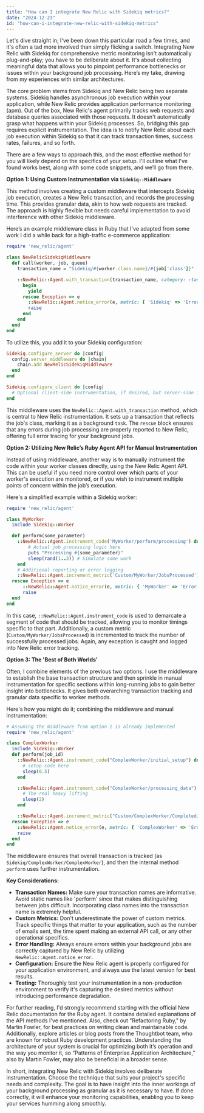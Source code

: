 ```yaml
---
title: "How can I integrate New Relic with Sidekiq metrics?"
date: "2024-12-23"
id: "how-can-i-integrate-new-relic-with-sidekiq-metrics"
---
```


Let's dive straight in; I've been down this particular road a few times, and it's often a tad more involved than simply flicking a switch. Integrating New Relic with Sidekiq for comprehensive metric monitoring isn't automatically plug-and-play; you have to be deliberate about it. It's about collecting meaningful data that allows you to pinpoint performance bottlenecks or issues within your background job processing. Here’s my take, drawing from my experiences with similar architectures.

The core problem stems from Sidekiq and New Relic being two separate systems. Sidekiq handles asynchronous job execution within your application, while New Relic provides application performance monitoring (apm). Out of the box, New Relic's agent primarily tracks web requests and database queries associated with those requests. It doesn't automatically grasp what happens within your Sidekiq processes. So, bridging this gap requires explicit instrumentation. The idea is to notify New Relic about each job execution within Sidekiq so that it can track transaction times, success rates, failures, and so forth.

There are a few ways to approach this, and the most effective method for you will likely depend on the specifics of your setup. I'll outline what I've found works best, along with some code snippets, and we’ll go from there.

**Option 1: Using Custom Instrumentation via `Sidekiq::Middleware`**

This method involves creating a custom middleware that intercepts Sidekiq job execution, creates a New Relic transaction, and records the processing time. This provides granular data, akin to how web requests are tracked. The approach is highly flexible but needs careful implementation to avoid interference with other Sidekiq middleware.

Here’s an example middleware class in Ruby that I've adapted from some work I did a while back for a high-traffic e-commerce application:

```ruby
require 'new_relic/agent'

class NewRelicSidekiqMiddleware
  def call(worker, job, queue)
    transaction_name = "Sidekiq/#{worker.class.name}/#{job['class']}"

    ::NewRelic::Agent.with_transaction(transaction_name, category: :task) do
      begin
        yield
      rescue Exception => e
        ::NewRelic::Agent.notice_error(e, metric: { 'Sidekiq' => 'Error' })
        raise
      end
    end
  end
end
```

To utilize this, you add it to your Sidekiq configuration:

```ruby
Sidekiq.configure_server do |config|
  config.server_middleware do |chain|
    chain.add NewRelicSidekiqMiddleware
  end
end

Sidekiq.configure_client do |config|
  # Optional client-side instrumentation, if desired, but server-side is key.
end
```

This middleware uses the `NewRelic::Agent.with_transaction` method, which is central to New Relic instrumentation. It sets up a transaction that reflects the job's class, marking it as a background `task`. The `rescue` block ensures that any errors during job processing are properly reported to New Relic, offering full error tracing for your background jobs.

**Option 2: Utilizing New Relic’s Ruby Agent API for Manual Instrumentation**

Instead of using middleware, another way is to manually instrument the code within your worker classes directly, using the New Relic Agent API. This can be useful if you need more control over which parts of your worker's execution are monitored, or if you wish to instrument multiple points of concern within the job’s execution.

Here's a simplified example within a Sidekiq worker:

```ruby
require 'new_relic/agent'

class MyWorker
  include Sidekiq::Worker

  def perform(some_parameter)
    ::NewRelic::Agent.instrument_code('MyWorker/perform/processing') do
        # Actual job processing logic here
        puts "Processing #{some_parameter}"
        sleep(rand(1..3)) # Simulate some work
    end
    # Additional reporting or error logging
    ::NewRelic::Agent.increment_metric('Custom/MyWorker/JobsProcessed')
  rescue Exception => e
      ::NewRelic::Agent.notice_error(e, metric: { 'MyWorker' => 'Error' })
      raise
  end
end
```

In this case, `::NewRelic::Agent.instrument_code` is used to demarcate a segment of code that should be tracked, allowing you to monitor timings specific to that part. Additionally, a custom metric (`Custom/MyWorker/JobsProcessed`) is incremented to track the number of successfully processed jobs. Again, any exception is caught and logged into New Relic error tracking.

**Option 3: The 'Best of Both Worlds'**

Often, I combine elements of the previous two options. I use the middleware to establish the base transaction structure and then sprinkle in manual instrumentation for specific sections within long-running jobs to gain better insight into bottlenecks. It gives both overarching transaction tracking and granular data specific to worker methods.

Here's how you might do it; combining the middleware and manual instrumentation:

```ruby
# Assuming the middleware from option 1 is already implemented
require 'new_relic/agent'

class ComplexWorker
  include Sidekiq::Worker
  def perform(job_id)
    ::NewRelic::Agent.instrument_code("ComplexWorker/initial_setup") do
      # setup code here
      sleep(0.5)
    end

    ::NewRelic::Agent.instrument_code("ComplexWorker/processing_data") do
      # The real heavy lifting
      sleep(2)
    end

    ::NewRelic::Agent.increment_metric("Custom/ComplexWorker/CompletedJobs")
  rescue Exception => e
    ::NewRelic::Agent.notice_error(e, metric: { 'ComplexWorker' => 'Error' })
    raise
  end
end
```

The middleware ensures that overall transaction is tracked (as `Sidekiq/ComplexWorker/ComplexWorker`), and then the internal method `perform` uses further instrumentation.

**Key Considerations:**

*   **Transaction Names:** Make sure your transaction names are informative. Avoid static names like 'perform' since that makes distinguishing between jobs difficult. Incorporating class names into the transaction name is extremely helpful.
*   **Custom Metrics:** Don't underestimate the power of custom metrics. Track specific things that matter to your application, such as the number of emails sent, the time spent making an external API call, or any other operational specifics.
*   **Error Handling:** Always ensure errors within your background jobs are correctly captured by New Relic by utilizing `NewRelic::Agent.notice_error`.
*   **Configuration:** Ensure the New Relic agent is properly configured for your application environment, and always use the latest version for best results.
*   **Testing:** Thoroughly test your instrumentation in a non-production environment to verify it's capturing the desired metrics without introducing performance degradation.

For further reading, I'd strongly recommend starting with the official New Relic documentation for the Ruby agent. It contains detailed explanations of the API methods I've mentioned. Also, check out "Refactoring Ruby," by Martin Fowler, for best practices on writing clean and maintainable code. Additionally, explore articles or blog posts from the Thoughtbot team, who are known for robust Ruby development practices. Understanding the architecture of your system is crucial for optimizing both it’s operation and the way you monitor it, so “Patterns of Enterprise Application Architecture,” also by Martin Fowler, may also be beneficial in a broader sense.

In short, integrating New Relic with Sidekiq involves deliberate instrumentation. Choose the technique that suits your project's specific needs and complexity. The goal is to have insight into the inner workings of your background processing as granular as it is necessary to have. If done correctly, it will enhance your monitoring capabilities, enabling you to keep your services humming along smoothly.
